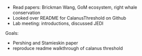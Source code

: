 * Read papers: Brickman Wang, GoM ecosystem, right whale conservation
* Looked over README for CalanusThreshold on Github
* Lab meeting: introductions, discussed JEDI 

Goals:
* Pershing and Stamieskin paper
* reproduce readme walkthrough of calanus threshold

